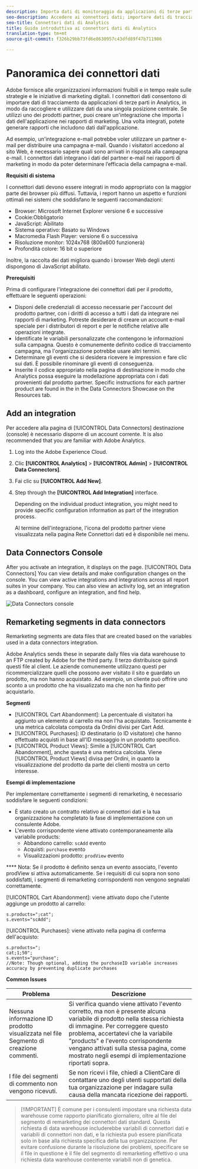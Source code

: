```yaml
---
description: Importa dati di monitoraggio da applicazioni di terze parti in Analytics.
seo-description: Accedere ai connettori dati; importare dati di tracciamento da applicazioni di terze parti in Analytics, aggiungere integrazioni e connettori dati.
seo-title: Connettori dati di Analytics
title: Guida introduttiva ai connettori dati di Analytics
translation-type: tm+mt
source-git-commit: f326b29bb73fd6e8630957c43dfd89f47b711986

---
```



# Panoramica dei connettori dati

Adobe fornisce alle organizzazioni informazioni fruibili e in tempo reale sulle strategie e le iniziative di marketing digitali. I connettori dati consentono di importare dati di tracciamento da applicazioni di terze parti in Analytics, in modo da raccogliere e utilizzare dati da una singola posizione centrale. Se utilizzi uno dei prodotti partner, puoi creare un'integrazione che importa i dati dell'applicazione nei rapporti di marketing. Una volta integrati, potete generare rapporti che includono dati dall'applicazione.

Ad esempio, un'integrazione e-mail potrebbe voler utilizzare un partner e-mail per distribuire una campagna e-mail. Quando i visitatori accedono al sito Web, è necessario sapere quali sono arrivati in risposta alla campagna e-mail. I connettori dati integrano i dati del partner e-mail nei rapporti di marketing in modo da poter determinare l’efficacia della campagna e-mail.

**Requisiti di sistema**

I connettori dati devono essere integrati in modo appropriato con la maggior parte dei browser più diffusi. Tuttavia, i report hanno un aspetto e funzioni ottimali nei sistemi che soddisfano le seguenti raccomandazioni:

* Browser: Microsoft Internet Explorer versione 6 e successive
* Cookie:Obbligatorio
* JavaScript: Abilitato
* Sistema operativo: Basato su Windows
* Macromedia Flash Player: versione 6 o successiva
* Risoluzione monitor: 1024x768 (800x600 funzionerà)
* Profondità colore: 16 bit o superiore

Inoltre, la raccolta dei dati migliora quando i browser Web degli utenti dispongono di JavaScript abilitato.

**Prerequisiti**

Prima di configurare l'integrazione dei connettori dati per il prodotto, effettuare le seguenti operazioni:

* Disponi delle credenziali di accesso necessarie per l'account del prodotto partner, con i diritti di accesso a tutti i dati da integrare nei rapporti di marketing. Potreste desiderare di creare un account e-mail speciale per i distributori di report e per le notifiche relative alle operazioni integrate.
* Identificate le variabili personalizzate che contengono le informazioni sulla campagna. Questo è comunemente definito codice di tracciamento campagna, ma l'organizzazione potrebbe usare altri termini.
* Determinare gli eventi che si desidera ricevere le impression e fare clic sui dati. È possibile rinominare gli eventi di conseguenza.
* Inserite il codice appropriato nella pagina di destinazione in modo che Analytics possa eseguire la modellazione appropriata con i dati provenienti dal prodotto partner. Specific instructions for each partner product are found in the in the Data Connectors Showcase on the Resources tab.

## Add an integration

Per accedere alla pagina di [!UICONTROL Data Connectors] destinazione (console) è necessario disporre di un account corrente. It is also recommended that you are familiar with Adobe Analytics.

1. Log into the Adobe Experience Cloud.
1. Clic **[!UICONTROL Analytics]** &gt; **[!UICONTROL Admin]** &gt; **[!UICONTROL Data Connectors]**.
1. Fai clic su **[!UICONTROL Add New]**.
1. Step through the **[!UICONTROL Add Integration]** interface.

   Depending on the individual product integration, you might need to provide specific configuration information as part of the integration process.

   Al termine dell'integrazione, l'icona del prodotto partner viene visualizzata nella pagina Rete Connettori dati ed è disponibile nei menu.

## Data Connectors Console

After you activate an integration, it displays on the  page. [!UICONTROL Data Connectors] You can view details and make configuration changes on the console. You can view active integrations and integrations across all report suites in your company. You can also view an activity log, set an integration as a dashboard, configure an integration, and find help.

![Data Connectors console](assets/data-connectors-console.png)

## Remarketing segments in data connectors

Remarketing segments are data files that are created based on the variables used in a data connectors integration.

Adobe Analytics sends these in separate daily files via data warehouse to an FTP created by Adobe for the third party. Il terzo distribuisce quindi questi file al client. Le aziende comunemente utilizzano questi per ricommercializzare quelli che possono aver visitato il sito e guardato un prodotto, ma non hanno acquistato. Ad esempio, un cliente può offrire uno sconto a un prodotto che ha visualizzato ma che non ha finito per acquistarlo.

**Segmenti**

* [!UICONTROL Cart Abandonment]: La percentuale di visitatori ha aggiunto un elemento al carrello ma non l'ha acquistato. Tecnicamente è una metrica calcolata composta da Ordini divisi per Cart Add.
* [!UICONTROL Purchases]: ID destinatario (o ID visitatore) che hanno effettuato acquisti in base all'ID messaggio in un prodotto specifico.
* [!UICONTROL Product Views]: Simile a [!UICONTROL Cart Abandonment], anche questa è una metrica calcolata. Viene [!UICONTROL Product Views] divisa per Ordini, in quanto la visualizzazione del prodotto da parte dei clienti mostra un certo interesse.

**Esempi di implementazione**

Per implementare correttamente i segmenti di remarketing, è necessario soddisfare le seguenti condizioni:

* È stato creato un contratto relativo ai connettori dati e la tua organizzazione ha completato la fase di implementazione con un consulente Adobe.
* L'evento corrispondente viene attivato contemporaneamente alla variabile products:
   * Abbandono carrello: `scAdd` evento
   * Acquisti: `purchase` evento
   * Visualizzazioni prodotto: `prodView` evento

**** Nota: Se il prodotto è definito senza un evento associato, l'evento prodView si attiva automaticamente.
Se i requisiti di cui sopra non sono soddisfatti, i segmenti di remarketing corrispondenti non vengono segnalati correttamente.

[!UICONTROL Cart Abandonment]: viene attivato dopo che l'utente aggiunge un prodotto al carrello:

```
s.products=";cat";
s.events="scAdd";
```

[!UICONTROL Purchases]: viene attivato nella pagina di conferma dell'acquisto:

```
s.products=";
cat;1;50";
s.events="purchase";
//Note: Though optional, adding the purchaseID variable increases accuracy by preventing duplicate purchases
```

**Common Issues**

| Problema | Descrizione |
| -----------| ---------- |  
| Nessuna informazione ID prodotto visualizzata nel file Segmento di creazione commenti. | Si verifica quando viene attivato l'evento corretto, ma non è presente alcuna variabile di prodotto nella stessa richiesta di immagine. Per correggere questo problema, accertatevi che la variabile "products" e l'evento corrispondente vengano attivati sulla stessa pagina, come mostrato negli esempi di implementazione riportati sopra. |
| I file dei segmenti di commento non vengono ricevuti. | Se non ricevi i file, chiedi a ClientCare di contattare uno degli utenti supportati della tua organizzazione per indagare sulla causa della mancata ricezione dei rapporti. |


> [!IMPORTANT] È comune per i consulenti impostare una richiesta data warehouse come rapporto pianificato giornaliero, oltre al file del segmento di remarketing dei connettori dati standard. Questa richiesta di data warehouse includerebbe variabili di connettori dati e variabili di connettori non dati, e la richiesta può essere pianificata solo in base alla richiesta specifica della tua organizzazione. Per evitare confusione durante la risoluzione dei problemi, specificare se il file in questione è il file del segmento di remarketing effettivo o una richiesta data warehouse contenente variabili non di genetica.
